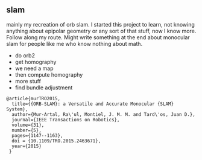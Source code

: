 ## slam
mainly my recreation of orb slam. I started this project to learn, not knowing anything about epipolar geometry or any sort of that stuff, now I know more. Follow along my route. Might write something at the end about monocular slam for people like me who know nothing about math.

- do orb2
- get homography
- we need a map
- then compute homography
- more stuff
- find bundle adjustment

```
@article{murTRO2015,
  title={{ORB-SLAM}: a Versatile and Accurate Monocular {SLAM} System},
  author={Mur-Artal, Ra\'ul, Montiel, J. M. M. and Tard\'os, Juan D.},
  journal={IEEE Transactions on Robotics},
  volume={31},
  number={5},
  pages={1147--1163},
  doi = {10.1109/TRO.2015.2463671},
  year={2015}
 }
```
